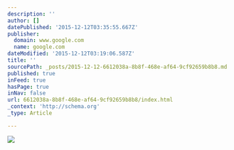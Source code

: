 ```yaml
---
description: ''
author: []
datePublished: '2015-12-12T03:35:55.667Z'
publisher:
  domain: www.google.com
  name: google.com
dateModified: '2015-12-12T03:19:06.587Z'
title: ''
sourcePath: _posts/2015-12-12-6612038a-8b8f-468e-af64-9cf92659b8b8.md
published: true
inFeed: true
hasPage: true
inNav: false
url: 6612038a-8b8f-468e-af64-9cf92659b8b8/index.html
_context: 'http://schema.org'
_type: Article

---
```

![](http://wikreate.com/tony/wp-content/uploads/2014/05/Clean-disruption-Book-Cover-Final.jpg)